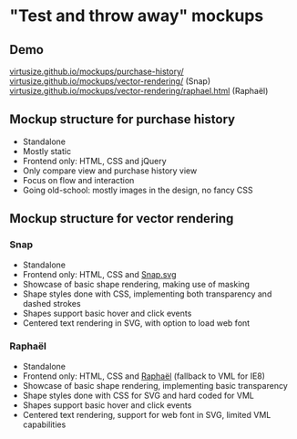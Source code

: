 # "Test and throw away" mockups

## Demo

[virtusize.github.io/mockups/purchase-history/](http://virtusize.github.io/mockups/purchase-history/)  
[virtusize.github.io/mockups/vector-rendering/](http://virtusize.github.io/mockups/vector-rendering/) (Snap)  
[virtusize.github.io/mockups/vector-rendering/raphael.html](http://virtusize.github.io/mockups/vector-rendering/raphael.html) (Raphaël)

## Mockup structure for purchase history

- Standalone
- Mostly static
- Frontend only: HTML, CSS and jQuery
- Only compare view and purchase history view
- Focus on flow and interaction
- Going old-school: mostly images in the design, no fancy CSS

## Mockup structure for vector rendering

### Snap
- Standalone
- Frontend only: HTML, CSS and [Snap.svg](http://snapsvg.io/)
- Showcase of basic shape rendering, making use of masking
- Shape styles done with CSS, implementing both transparency and dashed strokes
- Shapes support basic hover and click events
- Centered text rendering in SVG, with option to load web font

### Raphaël
- Standalone
- Frontend only: HTML, CSS and [Raphaël](http://raphaeljs.com/) (fallback to VML for IE8)
- Showcase of basic shape rendering, implementing basic transparency
- Shape styles done with CSS for SVG and hard coded for VML
- Shapes support basic hover and click events
- Centered text rendering, support for web font in SVG, limited VML capabilities
